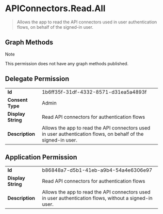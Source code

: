 # APIConnectors.Read.All

> Allows the app to read the API connectors used in user authentication flows, on behalf of the signed-in user.
## Graph Methods

> [!NOTE]
> This permission does not have any graph methods published.

## Delegate Permission
|||
|-|-|
|**Id**|1b6ff35f-31df-4332-8571-d31ea5a4893f|
|**Consent Type**|Admin|
|**Display String**|Read API connectors for authentication flows|
|**Description**|Allows the app to read the API connectors used in user authentication flows, on behalf of the signed-in user.|
## Application Permission
|||
|-|-|
|**Id**|b86848a7-d5b1-41eb-a9b4-54a4e6306e97|
|**Display String**|Read API connectors for authentication flows|
|**Description**|Allows the app to read the API connectors used in user authentication flows, without a signed-in user.|
